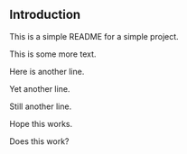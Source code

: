 ## Introduction

This is a simple README for a simple project.

This is some more text.

Here is another line.

Yet another line.

Still another line.

Hope this works.

Does this work?
